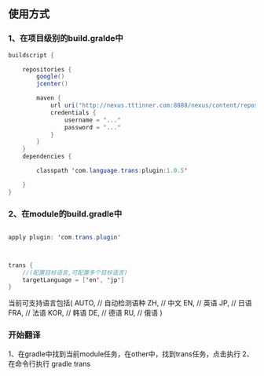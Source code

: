 ## 使用方式
### 1、在项目级别的build.gralde中

```java
buildscript {

    repositories {
        google()
        jcenter()

        maven {
            url uri("http://nexus.tttinner.com:8888/nexus/content/repositories/releases/")
            credentials {
                username = "..."
                password = "..."
            }
        }
    }
    dependencies {

        classpath 'com.language.trans:plugin:1.0.5'

    }
}
```

### 2、在module的build.gradle中
```java

apply plugin: 'com.trans.plugin'



trans {
    //(配置目标语言,可配置多个目标语言)
    targetLanguage = ['en', 'jp'] 
}

```

当前可支持语言包括(
AUTO, // 自动检测语种
ZH, // 中文
EN, // 英语
JP, // 日语
FRA, // 法语
KOR, // 韩语
DE, // 德语
RU, // 俄语
)

### 开始翻译 
1、在gradle中找到当前module任务，在other中，找到trans任务，点击执行
2、在命令行执行 gradle trans


